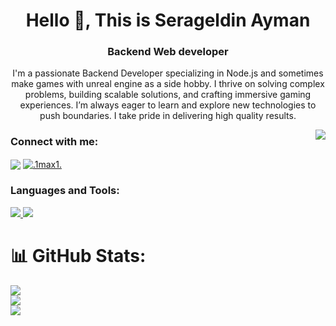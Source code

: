 <h1 align="center">Hello 👋, This is Serageldin Ayman</h1>
<h3 align="center">Backend Web developer</h3>
 

<p align="center">
  I'm a passionate Backend Developer specializing in Node.js and sometimes make games with unreal engine as a side hobby. 
  I thrive on solving complex problems, building scalable solutions, and crafting immersive gaming experiences. I’m 
  always eager to learn and explore new technologies to push boundaries. I take pride in delivering high quality results.
</p>
<img align="right" src="https://visitor-badge.laobi.icu/badge?page_id=Serageldin_Ayman_visitor_badge_simple&left_color=royalblue&right_color=black"  />

### Connect with me:
<p align="left">
    <a href="https://www.linkedin.com/in/serageldin-ayman/"><img align="center"src="https://skillicons.dev/icons?i=linkedin" /></a>
    <a href="https://discord.gg/.1max1." target="_blank"><img align="center" src="https://skillicons.dev/icons?i=discord" alt=".1max1." /></a>

  </p>

### Languages and Tools:
<p align="left">
  <a href="https://skillicons.dev">
    <img src="https://skillicons.dev/icons?i=js,ts,nodejs,express,nestjs,mysql,sequelize,mongodb"/>
    <img src="https://skillicons.dev/icons?i=graphql,docker,postman,aws,AWS,git,cpp,unreal" />
  </a>
</p>

# 📊 GitHub Stats:
![](https://github-readme-stats.vercel.app/api?username=Serageldin-Ayman&theme=dark&hide_border=false&include_all_commits=false&count_private=false)<br/>
![](https://github-readme-streak-stats.herokuapp.com/?user=Serageldin-Ayman&theme=dark&hide_border=false)<br/>
![](https://github-readme-stats.vercel.app/api/top-langs/?username=Serageldin-Ayman&theme=dark&hide_border=false&include_all_commits=false&count_private=false&layout=compact)
